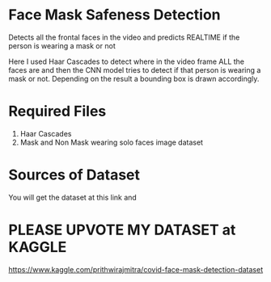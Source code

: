 # Face Mask Safeness Detection
Detects all the frontal faces in the video and predicts REALTIME if the person is wearing a mask or not

Here I used Haar Cascades to detect where in the video frame ALL the faces are and then the CNN model tries to detect if that person is wearing a mask or not.
Depending on the result a bounding box is drawn accordingly.

# Required Files

1) Haar Cascades
2) Mask and Non Mask wearing solo faces image dataset

# Sources of Dataset

You will get the dataset at this link and 
# PLEASE UPVOTE MY DATASET at KAGGLE

https://www.kaggle.com/prithwirajmitra/covid-face-mask-detection-dataset
